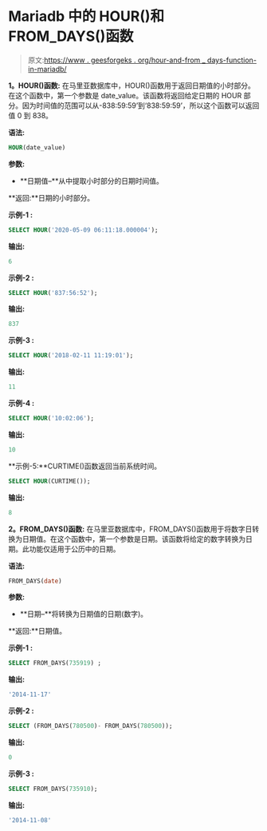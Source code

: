 # Mariadb 中的 HOUR()和 FROM_DAYS()函数

> 原文:[https://www . geesforgeks . org/hour-and-from _ days-function-in-mariadb/](https://www.geeksforgeeks.org/hour-and-from_days-function-in-mariadb/)

**1。HOUR()函数:**
在马里亚数据库中，HOUR()函数用于返回日期值的小时部分。在这个函数中，第一个参数是 date_value。该函数将返回给定日期的 HOUR 部分。因为时间值的范围可以从-838:59:59’到‘838:59:59’，所以这个函数可以返回值 0 到 838。

**语法:**

```sql
HOUR(date_value)
```

**参数:**

*   **日期值–**从中提取小时部分的日期时间值。

**返回:**日期的小时部分。

**示例-1 :**

```sql
SELECT HOUR('2020-05-09 06:11:18.000004');
```

**输出:**

```sql
6
```

**示例-2 :**

```sql
SELECT HOUR('837:56:52');
```

**输出:**

```sql
837
```

**示例-3 :**

```sql
SELECT HOUR('2018-02-11 11:19:01');
```

**输出:**

```sql
11
```

**示例-4 :**

```sql
SELECT HOUR('10:02:06');
```

**输出:**

```sql
10
```

**示例-5:**CURTIME()函数返回当前系统时间。

```sql
SELECT HOUR(CURTIME());
```

**输出:**

```sql
8
```

**2。FROM_DAYS()函数:**
在马里亚数据库中，FROM_DAYS()函数用于将数字日转换为日期值。在这个函数中，第一个参数是日期。该函数将给定的数字转换为日期。此功能仅适用于公历中的日期。

**语法:**

```sql
FROM_DAYS(date)
```

**参数:**

*   **日期–**将转换为日期值的日期(数字)。

**返回:**日期值。

**示例-1 :**

```sql
SELECT FROM_DAYS(735919) ;
```

**输出:**

```sql
'2014-11-17'
```

**示例-2 :**

```sql
SELECT (FROM_DAYS(780500)- FROM_DAYS(780500));
```

**输出:**

```sql
0
```

**示例-3 :**

```sql
SELECT FROM_DAYS(735910);
```

**输出:**

```sql
'2014-11-08'
```